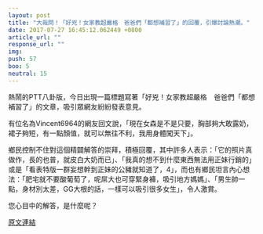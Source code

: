 ```yaml
---
layout: post
title: "大哉問！「好兇！女家教超嚴格　爸爸們「都想補習了」的回覆，引爆討論熱潮。"
date: 2017-07-27 16:45:12.062449 +0800
article_url: ""
response_url: ""
img: 
push: 57
boo: 5
neutral: 15
---
```


熱鬧的PTT八卦版，今日出現一篇標題寫著「好兇！女家教超嚴格　爸爸們「都想補習了」的文章，吸引眾網友紛紛發表意見。

有位名為Vincent6964的網友回文說，「現在女森是不是只要，胸部夠大敢露奶，裙子夠短，有一點顏值，就可以無往不利，我用身體闖天下」。

鄉民控制不住對這個精闢解答的崇拜，積極回覆，其中許多人表示：「它的照片真做作，長的也普，就皮白大奶而已」、「我真的想不到什麼東西無法用正妹行銷的」或是「看表特版一群妄想幹到正妹的公豬就知道了，4」，而也有鄉民坦言內心想法：「肥宅就不要酸葡萄了，呢屌大也可穿緊身褲，吸引地方媽媽」、「男生帥一點，身材別太差，GG大根的話，一樣可以吸引很多女生」，令人激賞。

您心目中的解答，是什麼呢？

<a href = "https://www.ptt.cc/bbs/Gossiping/M.1501120228.A.823.html">原文連結</a>

